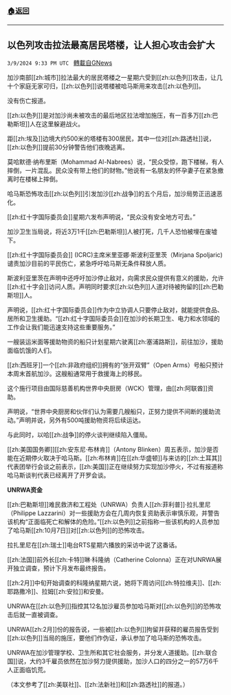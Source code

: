 ###  [:house:返回](README.md)
---


## 以色列攻击拉法最高居民塔楼，让人担心攻击会扩大
`3/9/2024 9:33 PM UTC ` [轉載自GNews](https://gnews.org/articles/2380450)

加沙南部[[zh:城市]]拉法最大的居民塔楼之一星期六受到[[zh:以色列]]攻击，让几十个家庭无家可归，[[zh:以色列]]说塔楼被哈马斯用来攻击[[zh:以色列]]。

没有伤亡报道。

[[zh:以色列]]是对加沙尚未被攻击的最后地区拉法增加施压，有一百多万[[zh:巴勒斯坦]]人在这里躲避战火。

距[[zh:埃及]]边境大约500米的塔楼有300居民，其中一位对[[zh:路透社]]说，[[zh:以色列]]提前30分钟警告他们夜晚逃离。

莫哈默德·纳布里斯（Mohammad Al-Nabrees）说，“民众受惊，跑下楼梯，有人摔倒，一片混乱。民众没有带上他们的财物。”他说有一名朋友的怀孕妻子在紧急撤离时在楼梯上摔倒。

哈马斯恐怖攻击[[zh:以色列]]引发加沙[[zh:战争]]的五个月后，加沙局势正迅速恶化。

[[zh:红十字国际委员会]]星期六发布声明说，“民众没有安全地方可去。”

加沙卫生当局说，将近3万1千[[zh:巴勒斯坦]]人被打死，几千人恐怕被埋在废墟下。

[[zh:红十字国际委员会]] (ICRC)主席米里亚娜·斯波利亚里茨（Mirjana Spoljaric)谴责加沙目前的平民伤亡，紧急呼吁哈马斯无条件释放人质。

斯波利亚里茨在声明中还呼吁加沙停止敌对，向需求民众提供有意义的援助，允许[[zh:红十字会]]访问人质。声明同时要求[[zh:以色列]]人道对待被拘留的[[zh:巴勒斯坦]]人。

声明说，[[zh:红十字国际委员会]]作为中立协调人只要停止敌对，就能提供食品、居所和卫生援助。“[[zh:红十字国际委员会]]在加沙的长期卫生、电力和水领域的工作会让我们能迅速支持这些重要服务。”

一艘装运米面等援助物资的船只计划星期六驶离[[zh:塞浦路斯]]，前往加沙，援助面临饥饿的人们。

[[zh:西班牙]]一个[[zh:非政府组织]]拥有的“张开双臂”（Open Arms）号船只预计本周末首航加沙。这艘船通常用于救援海上的移民。

这个施行项目由国际慈善机构世界中央厨房（WCK）管理，由[[zh:阿联酋]]资助。

声明说，“世界中央厨房和伙伴们认为需要几艘船只，正努力提供不间断的援助流动。”声明并说，另外有500吨援助物资将后续运达。

与此同时，以哈[[zh:战争]]的停火谈判继续陷入僵局。

[[zh:美国国务卿]][[zh:安东尼·布林肯]]（Antony Blinken）周五表示，加沙是否能在近期停火取决于哈马斯。[[zh:布林肯]]在[[zh:华盛顿]]与来访的[[zh:土耳其]]代表团举行会谈之前表示，[[zh:美国]]正在继续努力实现加沙停火，不过有报道称哈马斯谈判代表已经离开了开罗会谈。

**UNRWA资金**

[[zh:巴勒斯坦]]难民救济和工程处（UNRWA）负责人[[zh:菲利普]]·拉扎里尼（Philippe Lazzarini）对一些援助方会在几周内恢复资助表示审慎乐观，并警告该机构“正面临死亡和解体的危险。”[[zh:以色列]]之前指称一些该机构的人员参加了哈马斯[[zh:10月7日]]对[[zh:以色列]]的恐怖攻击。

拉扎里尼在[[zh:瑞士]]电台RTS星期六播放的采访中说了这番话。

[[zh:法国]]前外长[[zh:卡特]]琳·科隆纳（Catherine Colonna）正在对UNRWA展开独立调查，预计下月发布最终报告。

[[zh:2月]]中旬开始调查的科隆纳星期六说，她将下周访问[[zh:特拉维夫]]、[[zh:耶路撒冷]]、拉姆[[zh:安拉]]和安曼。

UNRWA在[[zh:以色列]]指控其12名加沙雇员参加哈马斯对[[zh:以色列]]的恐怖攻击后就一直被调查。

UNRWA[[zh:2月]]份的报告说，一些被[[zh:以色列]]拘留并获释的雇员报告受到[[zh:以色列]]当局的施压，要他们作伪证，承认参加了哈马斯的恐怖攻击。

UNRWA在加沙管理学校、卫生所和其它社会服务，并分发人道援助。[[zh:联合国]]说，大约3千雇员依然在加沙努力提供援助，加沙人口的四分之一的57万6千人正面临饥荒。

（本文参考了[[zh:美联社]]、[[zh:法新社]]和[[zh:路透社]]的报道。）
